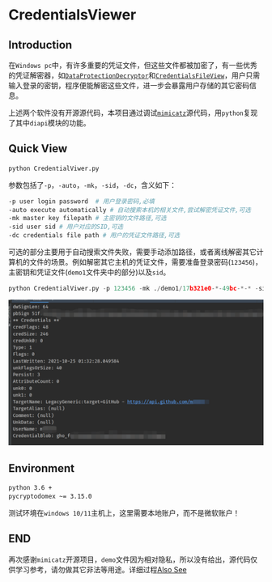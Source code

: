 # CredentialsViewer

## Introduction

在`Windows pc`中，有许多重要的凭证文件，但这些文件都被加密了，有一些优秀的凭证解密器，如[`DataProtectionDecryptor`](https://www.nirsoft.net/utils/dpapi_data_decryptor.html)和[`CredentialsFileView`](https://www.nirsoft.net/utils/credentials_file_view.html)，用户只需输入登录的密钥，程序便能解密这些文件，进一步会暴露用户存储的其它密码信息。

上述两个软件没有开源源代码，本项目通过调试[`mimicatz`](https://github.com/gentilkiwi/mimikatz)源代码，用`python`复现了其中`diapi`模块的功能。

## Quick View

```python
python CredentialViwer.py
```

参数包括了`-p`，`-auto`，`-mk`，`-sid`，`-dc`，含义如下：

```bash
-p user login password  # 用户登录密码,必填
-auto execute automatically # 自动搜索本机的相关文件,尝试解密凭证文件,可选
-mk master key filepath # 主密钥的文件路径,可选
-sid user sid # 用户对应的SID,可选
-dc credentials file path # 用户的凭证文件路径,可选
```

可选的部分主要用于自动搜索文件失败，需要手动添加路径，或者离线解密其它计算机的文件的场景。例如解密其它主机的凭证文件，需要准备登录密码(`123456`)，主密钥和凭证文件(`demo1`文件夹中的部分)以及`sid`。

```python
python CredentialViwer.py -p 123456 -mk ./demo1/17b321e0-*-49bc-*-* -sid S-1-5-21-*-*-*-500 -dc ./demo1/9EB88D******CF09******D953******
```

![demo](src/demo.png)

## Environment

```bash
python 3.6 +
pycryptodomex ~= 3.15.0
```

测试环境在`windows 10/11`主机上，这里需要本地账户，而不是微软账户！

## END

再次感谢`mimicatz`开源项目，`demo`文件因为相对隐私，所以没有给出，源代码仅供学习参考，请勿做其它非法等用途。详细过程[Also See](https://djh-sudo.github.io/Blog/#/windows/0708/README)

